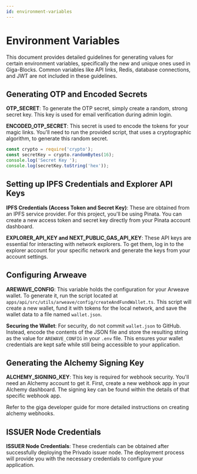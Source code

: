 ```yaml
---
id: environment-variables 
---
```


# Environment Variables

This document provides detailed guidelines for generating values for certain environment variables, specifically the new and unique ones used in Giga-Blocks. Common variables like API links, Redis, database connections, and JWT are not included in these guidelines.

## Generating OTP and Encoded Secrets

**OTP_SECRET**: To generate the OTP secret, simply create a random, strong secret key. This key is used for email verification during admin login.

**ENCODED_OTP_SECRET**: This secret is used to encode the tokens for your magic links. You'll need to run the provided script, that uses a cryptographic algorithm, to generate this random secret.

```javascript
const crypto = require('crypto');
const secretKey = crypto.randomBytes(16);
console.log('Secret Key ');
console.log(secretKey.toString('hex'));
```

## Setting up IPFS Credentials and Explorer API Keys

**IPFS Credentials (Access Token and Secret Key)**: These are obtained from an IPFS service provider. For this project, you'll be using Pinata. You can create a new access token and secret key directly from your Pinata account dashboard.

**EXPLORER_API_KEY and NEXT_PUBLIC_GAS_API_KEY**: These API keys are essential for interacting with network explorers. To get them, log in to the explorer account for your specific network and generate the keys from your account settings.

## Configuring Arweave

**AREWAVE_CONFIG**: This variable holds the configuration for your Arweave wallet. To generate it, run the script located at `apps/api/src/utils/arweave/config/createAndFundWallet.ts`. This script will create a new wallet, fund it with tokens for the local network, and save the wallet data to a file named `wallet.json`.

**Securing the Wallet**: For security, do not commit `wallet.json` to GitHub. Instead, encode the contents of the JSON file and store the resulting string as the value for `AREWAVE_CONFIG` in your `.env` file. This ensures your wallet credentials are kept safe while still being accessible to your application.

## Generating the Alchemy Signing Key

**ALCHEMY_SIGNING_KEY**: This key is required for webhook security. You'll need an Alchemy account to get it. First, create a new webhook app in your Alchemy dashboard. The signing key can be found within the details of that specific webhook app. 

Refer to the giga developer guide for more detailed instructions on creating alchemy webhooks.

## ISSUER Node Credentials

**ISSUER Node Credentials**: These credentials can be obtained after successfully deploying the Privado issuer node. The deployment process will provide you with the necessary credentials to configure your application.